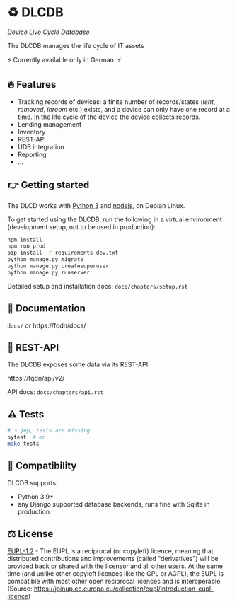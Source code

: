 # ♻ DLCDB

*Device Live Cycle Database*

The DLCDB manages the life cycle of IT assets

⚡ Currently available only in German. ⚡


## 🔥 Features

- Tracking records of devices: a finite number of records/states (*lent*, *removed*, *inroom* etc.) exists, and a device can only have one record at a time. In the life cycle of the device the device collects records.
- Lending management
- Inventory
- REST-API
- UDB integration
- Reporting
- ...

## 👉 Getting started

The DLCD works with [Python 3](https://www.python.org/downloads/) and [nodejs](https://nodejs.org/en/download/), on Debian Linux.

To get started using the DLCDB, run the following in a virtual environment (development setup, not to be used in production):

```bash
npm install
npm run prod
pip install -r requirements-dev.txt
python manage.py migrate
python manage.py createsuperuser
python manage.py runserver
```

Detailed setup and installation docs: `docs/chapters/setup.rst`

## 📖 Documentation

`docs/` or https://fqdn/docs/ 


## 📡 REST-API

The DLCDB exposes some data via its REST-API:

https://fqdn/api/v2/

API docs: `docs/chapters/api.rst`


## ⚠️ Tests

```bash
# ⚡ jep, tests are missing
pytest  # or
make tests
```


## 📌 Compatibility

DLCDB supports:

-   Python 3.9+
-   any Django supported database backends, runs fine with Sqlite in production


## ⚖️ License

[EUPL-1.2](https://gitlab.gwdg.de/t.breitner/django-dlcdb/-/blob/main/LICENSE) - The EUPL is a reciprocal (or copyleft) licence, meaning that distributed contributions and improvements (called "derivatives") will be provided back or shared with the licensor and all other users. At the same time (and unlike other copyleft licences like the GPL or AGPL), the EUPL is compatible with most other open reciprocal licences and is interoperable. (Source: https://joinup.ec.europa.eu/collection/eupl/introduction-eupl-licence)
